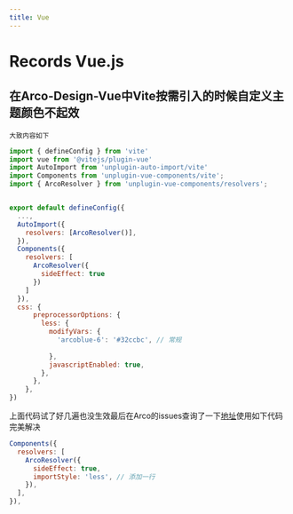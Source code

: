 ```yaml
---
title: Vue
---
```


# Records Vue.js 

## 在Arco-Design-Vue中Vite按需引入的时候自定义主题颜色不起效
`
大致内容如下
`
``` javascript
import { defineConfig } from 'vite'
import vue from '@vitejs/plugin-vue'
import AutoImport from 'unplugin-auto-import/vite'
import Components from 'unplugin-vue-components/vite';
import { ArcoResolver } from 'unplugin-vue-components/resolvers';


export default defineConfig({
  ...,
  AutoImport({
    resolvers: [ArcoResolver()],
  }),
  Components({
    resolvers: [
      ArcoResolver({
        sideEffect: true
      })
    ]
  }),
  css: {
      preprocessorOptions: {
        less: {
          modifyVars: {
            'arcoblue-6': '#32ccbc', // 常规
            
          },
          javascriptEnabled: true,
        },
      },
    },
})
```
上面代码试了好几遍也没生效最后在Arco的issues查询了一下[地址](https://github.com/arco-design/arco-design-vue/issues/1503)使用如下代码完美解决

``` javascript
Components({
  resolvers: [
    ArcoResolver({
      sideEffect: true,
      importStyle: 'less', // 添加一行
    }),
  ],
}),
```
